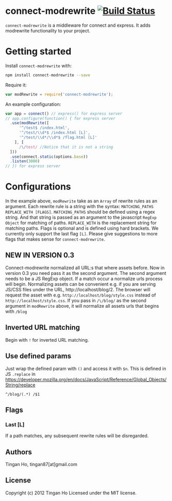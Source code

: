 connect-modrewrite [![Build Status](https://travis-ci.org/tinganho/connect-modrewrite.png)](https://travis-ci.org/tinganho/connect-modrewrite)
========================
`connect-modrewrite` is a middleware for connect and express. It adds modrewrite functionality to your project.

# Getting started
Install `connect-modrewrite` with:
```bash
npm install connect-modrewrite --save
```

Require it:

```javascript
var modRewrite = require('connect-modrewrite');
```
An example configuration:

```javascript
var app = connect() // express() for express server
// app.configure(function() { for express server
  .use(modRewrite([
      '^/test$ /index.html',
      '^/test/\\d*$ /index.html [L]',
      '^/test/\\d*/\\d*$ /flag.html [L]'
    ], [
      /\/test/ //Notice that it is not a string
  ]))
  .use(connect.static(options.base))
  .listen(3000)
// }) for express server
```

# Configurations
In the example above, `modRewrite` take as an `Array` of rewrite rules as an argument.
Each rewrite rule is a string with the syntax:
`MATCHING_PATHS REPLACE_WITH [FLAGS]`.
`MATCHING_PATHS` should be defined using a regex string. And that string is passed as an argument to the javascript `RegExp Object` for matching of paths. `REPLACE_WITH` is the replacement string for matching paths. Flags is optional and is defined using hard brackets. We currently only support the last flag `[L]`. Please give suggestions to more flags that makes sense for `connect-modrewrite`.

## NEW IN VERSION 0.3
Connect-modrewrite normalized all URL:s that where assets before. Now in version 0.3 you need pass it as the second argument. The second argument needs to be a JS RegExp object. If a match occur a normalize urls process will begin. Normalizing assets can be convenient e.g. if you are serving JS/CSS files under the URL, http://localhost/blog/2. The browser will request the asset with e.g. `http://localhost/blog/style.css` instead of `http://localhost/style.css`. If you pass in `/\/blog/` as the second argument in `modRewrite` above, it will normalize all assets urls that begins with `/blog`

## Inverted URL matching
Begin with `!` for inverted URL matching.

## Use defined params
Just wrap the defined param with `()` and access it with `$n`. This is defined in JS `.replace` in https://developer.mozilla.org/en/docs/JavaScript/Reference/Global_Objects/String/replace

`^/blog/(.*) /$1`

## Flags
### Last [L]
If a path matches, any subsequent rewrite rules will be disregarded.

## Authors
Tingan Ho, tingan87[at]gmail.com

## License
Copyright (c) 2012 Tingan Ho
Licensed under the MIT license.
